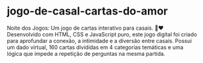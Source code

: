 # jogo-de-casal-cartas-do-amor
Noite dos Jogos: Um jogo de cartas interativo para casais. 🎲❤️  Desenvolvido com HTML, CSS e JavaScript puro, este jogo digital foi criado para aprofundar a conexão, a intimidade e a diversão entre casais. Possui um dado virtual, 160 cartas divididas em 4 categorias temáticas e uma lógica que impede a repetição de perguntas na mesma partida.
